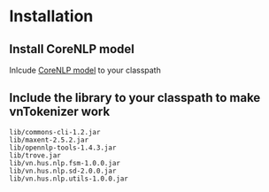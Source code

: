 
# Installation
## Install CoreNLP model
Inlcude [CoreNLP model](https://repo1.maven.org/maven2/edu/stanford/nlp/stanford-corenlp/3.8.0/stanford-corenlp-3.8.0-models.jar) to your classpath

## Include the library to your classpath to make vnTokenizer work

```
lib/commons-cli-1.2.jar
lib/maxent-2.5.2.jar
lib/opennlp-tools-1.4.3.jar
lib/trove.jar
lib/vn.hus.nlp.fsm-1.0.0.jar
lib/vn.hus.nlp.sd-2.0.0.jar
lib/vn.hus.nlp.utils-1.0.0.jar
```
